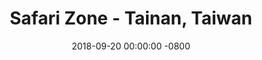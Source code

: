 ---
date: 2018-09-20 00:00:00 -0800
title: Safari Zone - Tainan, Taiwan
event_tzname: CST
event_start: 20181101T000000
event_end: 20181106T000000
event_location: Tainan, Taiwan
tags:
 - pokemongo
---